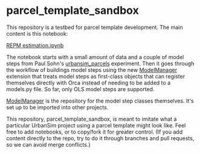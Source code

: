# parcel_template_sandbox

This repository is a testbed for parcel template development. The main content is this notebook:

[REPM estimation.ipynb](https://github.com/urbansim/parcel_template_sandbox/blob/master/notebooks/REPM%20estimation.ipynb)

The notebook starts with a small amount of data and a couple of model steps from Paul Sohn's [urbansim_parcels](https://github.com/urbansim/urbansim_parcels) experiment. Then it goes through the workflow of buildings model steps using the new [ModelManager](https://github.com/urbansim/modelmanager) extension that treats model steps as first-class objects that can register themselves directly with Orca instead of needing to be added to a models.py file. So far, only OLS model steps are supported.

[ModelManager](https://github.com/urbansim/modelmanager) is the repository for the model step classes themselves. It's set up to be imported into other projects. 

This repository, parcel_template_sandbox, is meant to imitate what a particular UrbanSim project using a parcel template might look like. Feel free to add notebooks, or to copy/fork it for greater control. (If you add content directly to the repo, try to do it through branches and pull requests, so we can avoid merge conflicts.)